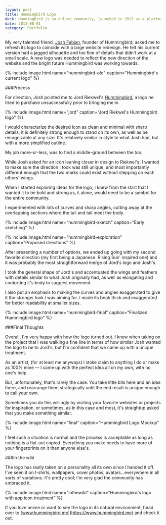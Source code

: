 ```yaml
---
layout: post
title: Hummingbird Logo
deck: Hummingbird is an online community, launched in 2012 as a platform for anime fans to track the shows they have watched, as well as get recommendation for new ones. It has since grown into vibrant social network and marketplace.
date: 2013-08-01
category: Portfolio
---
```


My very talented friend, [Josh Fabian](https://twitter.com/joshfabian), founder of Hummingbird, asked me to refresh its logo to coincide with a large website redesign. He felt his current version had a jagged silhouette and too fine of details that didn't work at a small scale. A new logo was needed to reflect the new direction of the website and the bright future Hummingbird was working towards.

{% include image.html name="hummingbird-old" caption="Hummingbird's current logo" %}

###Process

For direction, Josh pointed me to Jord Riekwel's [Hummingbird](https://dribbble.com/shots/370581-Hummingbird), a logo he tried to purchase unsuccessfully prior to bringing me in.

{% include image.html name="jord" caption="Jord Riekwel's Hummingbird logo" %}

I would characterize the desired icon as clean and minimal with sharp details; it is definitely strong enough to stand on its own, as well as be recognizable at any size. It's relatively similar in style to what Josh had, but with a more simplified outline.

My job more-or-less, was to find a middle-ground between the too.

While Josh asked for an icon leaning closer in design to Riekwel's, I wanted to make sure the direction I took was still unique, and most importantly different enough that the two marks could exist without stepping on each others' wings.

When I started exploring ideas for the logo, I knew from the start that I wanted it to be bold and strong as, it alone, would need to be a symbol for the entire community.

I experimented with lots of curves and sharp angles, cutting away at the overlapping sections where the tail and tail meet the body.

{% include image.html name="hummingbird-sketch" caption="Early sketching" %}

{% include image.html name="hummingbird-exploration" caption="Proposed directions" %}

After presenting a number of options, we ended up going with my second favorite direction (my first being a Japanese 'Rising Sun' inspired one) and it was probably the most straightforward merge of Jord's logo and Josh's.

I took the general shape of Jord's and accentuated the wings and feathers with details similar to what Josh originally had, as well as elongating and contorting it's body to suggest movement.

I also put an emphasis to making the curves and angles exaggerated to give it the stronger look I was aiming for. I made its beak thick and exaggerated for better readability at smaller sizes.

{% include image.html name="hummingbird-final" caption="Finalized Hummingbird logo" %}

###Final Thoughts

Overall, I'm very happy with how the logo turned out. I knew when taking on the project that I was walking a fine line in terms of how similar Josh wanted the logo to be to Jord's, but I'm confident that we came up with a unique treatment.

As an artist, (for at least me anyways) I stake claim to anything I do or make as 100% mine &mdash; I came up with the perfect idea all on my own, with no one's help.

But, unfortunately, that's rarely the case. You take little bits here and an idea there, and rearrange them strategically until the end result is unique enough to call your own.

Sometimes you do this willingly by visiting your favorite websites or projects for inspiration, or sometimes, as in this case and most, it's straightup asked that you make something similar.

{% include image.html name="final" caption="Hummingbird Logo Mockup" %}

I feel such a situation is normal and the process is acceptable as long as nothing is a flat-out copied. Everything you make needs to have more of your fingerprints on it than anyone else's.

###In the wild

The logo has really taken on a personality all its own since I handed it off. I've seen it on t-shirts, wallpapers, cover photos, avatars...everywhere in all sorts of variations. It's pretty cool; I'm very glad the community has embraced it.

{% include image.html name="inthewild" caption="Hummingbird's logo with app icon treatment" %}

If you love anime or want to see the logo in its natural environment, head over to [www.hummingbird.me](https://www.hummingbird.me) and check it out.

